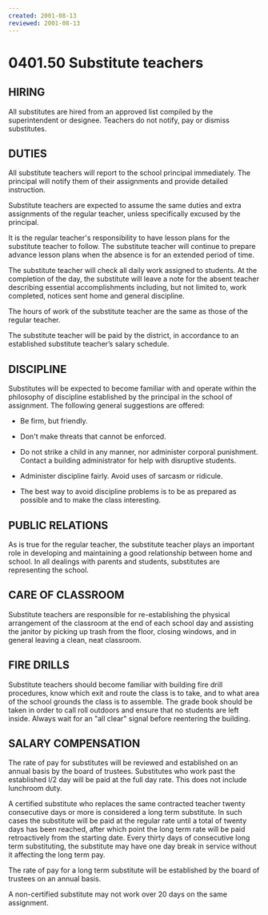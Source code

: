 ```yaml
---
created: 2001-08-13
reviewed: 2001-08-13
---
```


# 0401.50 Substitute teachers

## HIRING

All substitutes are hired from an approved list compiled by the superintendent or designee. Teachers do not notify, pay or dismiss substitutes.

## DUTIES

All substitute teachers will report to the school principal immediately. The principal will notify them of their assignments and provide detailed instruction.

Substitute teachers are expected to assume the same duties and extra assignments of the regular teacher, unless specifically excused by the principal.

It is the regular teacher's responsibility to have lesson plans for the substitute teacher to follow. The substitute teacher will continue to prepare advance lesson plans when the absence is for an extended period of time.

The substitute teacher will check all daily work assigned to students. At the completion of the day, the substitute will leave a note for the absent teacher describing essential accomplishments including, but not limited to, work completed, notices sent home and general discipline.

The hours of work of the substitute teacher are the same as those of the regular teacher.

The substitute teacher will be paid by the district, in accordance to an established substitute teacher’s salary schedule.

## DISCIPLINE

Substitutes will be expected to become familiar with and operate within the philosophy of discipline established by the principal in the school of assignment. The following general suggestions are offered:


- Be firm, but friendly.


- Don't make threats that cannot be enforced.


- Do not strike a child in any manner, nor administer corporal punishment. Contact a building administrator for help with disruptive students.


- Administer discipline fairly. Avoid uses of sarcasm or ridicule.


- The best way to avoid discipline problems is to be as prepared as possible and to make the class interesting.

## PUBLIC RELATIONS

As is true for the regular teacher, the substitute teacher plays an important role in developing and maintaining a good relationship between home and school. In all dealings with parents and students, substitutes are representing the school.

## CARE OF CLASSROOM

Substitute teachers are responsible for re-establishing the physical arrangement of the classroom at the end of each school day and assisting the janitor by picking up trash from the floor, closing windows, and in general leaving a clean, neat classroom.

## FIRE DRILLS

Substitute teachers should become familiar with building fire drill procedures, know which exit and route the class is to take, and to what area of the school grounds the class is to assemble. The grade book should be taken in order to call roll outdoors and ensure that no students are left inside. Always wait for an "all clear" signal before reentering the building.

## SALARY COMPENSATION

The rate of pay for substitutes will be reviewed and established on an annual basis by the board of trustees. Substitutes who work past the established l/2 day will be paid at the full day rate. This does not include lunchroom duty.

A certified substitute who replaces the same contracted teacher twenty consecutive days or more is considered a long term substitute. In such cases the substitute will be paid at the regular rate until a total of twenty days has been reached, after which point the long term rate will be paid retroactively from the starting date. Every thirty days of consecutive long term substituting, the substitute may have one day break in service without it affecting the long term pay.

The rate of pay for a long term substitute will be established by the board of trustees on an annual basis.

A non-certified substitute may not work over 20 days on the same assignment.
